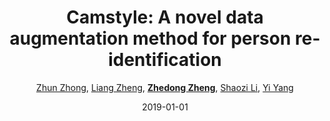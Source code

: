 ---
title: "Camstyle: A novel data augmentation method for person re-identification"
collection: publications
permalink: /publication/Camstyle2019
date: 2019-01-01
doi: 10.1109/TIP.2018.2874313
keywords: object re-identification,image retrieval,person re-id,person re-trieval,person search,
venue: 'IEEE Transactions on Image Processing (TIP)'
paperurl: 'https://zdzheng.xyz/files/TIP-08485427.pdf'
code: 'https://github.com/zhunzhong07/CamStyle'
author: '<a href="https://zdzheng.xyz/authors/Zhun-Zhong" class="author">Zhun Zhong</a>, <a href="https://zdzheng.xyz/authors/Liang-Zheng" class="author">Liang Zheng</a>, <strong><a href="https://zdzheng.xyz/authors/Zhedong-Zheng" class="author">Zhedong Zheng</a></strong>, <a href="https://zdzheng.xyz/authors/Shaozi-Li" class="author">Shaozi Li</a>, <a href="https://zdzheng.xyz/authors/Yi-Yang" class="author">Yi Yang</a>'
sqlauthor: 'Zhun Zhong, Liang Zheng, Zhedong Zheng, Shaozi Li, Yi Yang, '
citation: ' Zhun Zhong,  Liang Zheng,  Zhedong Zheng,  Shaozi Li,  Yi Yang, &quot;Camstyle: A novel data augmentation method for person re-identification.&quot; IEEE Transactions on Image Processing (TIP), 2019. DOI: 10.1109/TIP.2018.2874313'
pub_year: '2019'
bib: >
    @article{zhong2019camstyle,<br>author = "Zhong, Zhun and Zheng, Liang and Zheng, Zhedong and Li, Shaozi and Yang, Yi",<br>doi = "10.1109/TIP.2018.2874313",<br>title = "Camstyle: A novel data augmentation method for person re-identification",<br>journal = "IEEE Transactions on Image Processing (TIP)",<br>volume = "28",<br>number = "3",<br>pages = "1176--1190",<br>year = "2019",<br>url = "https://zdzheng.xyz/files/TIP-08485427.pdf",<br>code = "https://github.com/zhunzhong07/CamStyle",<br>publisher = "IEEE"
    }

---